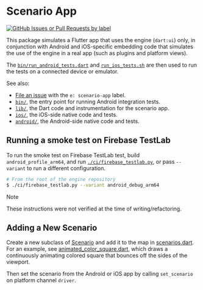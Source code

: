 # Scenario App

[![GitHub Issues or Pull Requests by label](https://img.shields.io/github/issues/flutter/flutter/e%3A%20scenario-app)](https://github.com/flutter/flutter/issues?q=is%3Aopen+is%3Aissue+label%3A%22e%3A+scenario-app%22)

This package simulates a Flutter app that uses the engine (`dart:ui`) only,
in conjunction with Android and iOS-specific embedding code that simulates the
use of the engine in a real app (such as plugins and platform views).

The [`bin/run_android_tests.dart`](bin/run_android_tests.dart) and
[`run_ios_tests.sh`](run_ios_tests.sh) are then used to run the tests on a
connected device or emulator.

See also:

- [File an issue][file_issue] with the `e: scenario-app` label.
- [`bin/`](bin/), the entry point for running Android integration tests.
- [`lib/`](lib/), the Dart code and instrumentation for the scenario app.
- [`ios/`](ios/), the iOS-side native code and tests.
- [`android/`](android/), the Android-side native code and tests.

[file_issue]: https://github.com/flutter/flutter/issues/new?labels=e:%20scenario-app,engine,team-engine

## Running a smoke test on Firebase TestLab

To run the smoke test on Firebase TestLab test, build `android_profile_arm64`,
and run [`./ci/firebase_testlab.py`](../../ci/firebase_testlab.py), or pass
`--variant` to run a different configuration.

```sh
# From the root of the engine repository
$ ./ci/firebase_testlab.py --variant android_debug_arm64
```

> [!NOTE]
> These instructions were not verified at the time of writing/refactoring.

## Adding a New Scenario

Create a new subclass of [Scenario](lib/src/scenario.dart) and add it to the map
in [scenarios.dart](lib/src/scenarios.dart). For an example, see
[animated_color_square.dart](lib/src/animated_color_square.dart), which draws a
continuously animating colored square that bounces off the sides of the
viewport.

Then set the scenario from the Android or iOS app by calling `set_scenario` on
platform channel `driver`.
